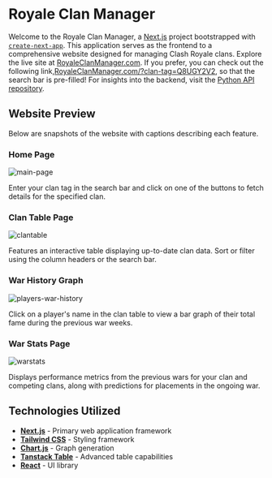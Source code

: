 # Royale Clan Manager

Welcome to the Royale Clan Manager, a [Next.js](https://nextjs.org/) project bootstrapped with [`create-next-app`](https://github.com/vercel/next.js/tree/canary/packages/create-next-app). This application serves as the frontend to a comprehensive website designed for managing Clash Royale clans. Explore the live site at [RoyaleClanManager.com](https://royaleclanmanager.com). If you prefer, you can check out the following link,[RoyaleClanManager.com/?clan-tag=Q8UGY2V2](https://royaleclanmanager.com/?clan-tag=Q8UGY2V2), so that the search bar is pre-filled! For insights into the backend, visit the [Python API repository](https://github.com/fculmone/python-api-clashroyale).

## Website Preview

Below are snapshots of the website with captions describing each feature.

### Home Page

![main-page](https://github.com/fculmone/clash-nextjs-website/assets/105392749/8d972536-1b53-4d9f-8b1e-4f938cbf476a)

Enter your clan tag in the search bar and click on one of the buttons to fetch details for the specified clan.

### Clan Table Page

![clantable](https://github.com/fculmone/clash-nextjs-website/assets/105392749/84930255-0756-4e89-b392-51cff78045ca)

Features an interactive table displaying up-to-date clan data. Sort or filter using the column headers or the search bar.

### War History Graph

![players-war-history](https://github.com/fculmone/clash-nextjs-website/assets/105392749/511db656-deab-4e67-9638-5088ae3e5137)

Click on a player's name in the clan table to view a bar graph of their total fame during the previous war weeks.

### War Stats Page

![warstats](https://github.com/fculmone/clash-nextjs-website/assets/105392749/2c418023-4b9b-4cce-b0f7-fbffa16ccdd9)

Displays performance metrics from the previous wars for your clan and competing clans, along with predictions for placements in the ongoing war.

## Technologies Utilized

- **[Next.js](https://nextjs.org/)** - Primary web application framework
- **[Tailwind CSS](https://tailwindcss.com/)** - Styling framework
- **[Chart.js](https://www.chartjs.org/)** - Graph generation
- **[Tanstack Table](https://tanstack.com)** - Advanced table capabilities
- **[React](https://react.dev/)** - UI library
